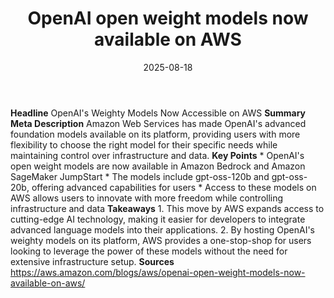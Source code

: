 ﻿---
title: OpenAI open weight models now available on AWS
date: '2025-08-18'
category: Markets
image: "/images/generated/briefs/2025-08-18/openai-open-weight-models-now-available-on-aws.svg"

summary: ''
slug: openai open weight models now available on aws
source_urls:
- https://aws.amazon.com/blogs/aws/openai-open-weight-models-now-available-on-aws/
seo:
  title: OpenAI open weight models now available on AWS | Hash n Hedge
  description: ''
  keywords:
  - news
  - markets
  - brief
---

**Headline** OpenAI's Weighty Models Now Accessible on AWS  **Summary Meta Description** Amazon Web Services has made OpenAI's advanced foundation models available on its platform, providing users with more flexibility to choose the right model for their specific needs while maintaining control over infrastructure and data.  **Key Points**  * OpenAI's open weight models are now available in Amazon Bedrock and Amazon SageMaker JumpStart * The models include gpt-oss-120b and gpt-oss-20b, offering advanced capabilities for users * Access to these models on AWS allows users to innovate with more freedom while controlling infrastructure and data  **Takeaways**  1. This move by AWS expands access to cutting-edge AI technology, making it easier for developers to integrate advanced language models into their applications. 2. By hosting OpenAI's weighty models on its platform, AWS provides a one-stop-shop for users looking to leverage the power of these models without the need for extensive infrastructure setup.  **Sources** https://aws.amazon.com/blogs/aws/openai-open-weight-models-now-available-on-aws/ 
